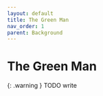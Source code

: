 ```yaml
---
layout: default
title: The Green Man
nav_order: 1
parent: Background
---
```


# The Green Man

{: .warning }
TODO write
